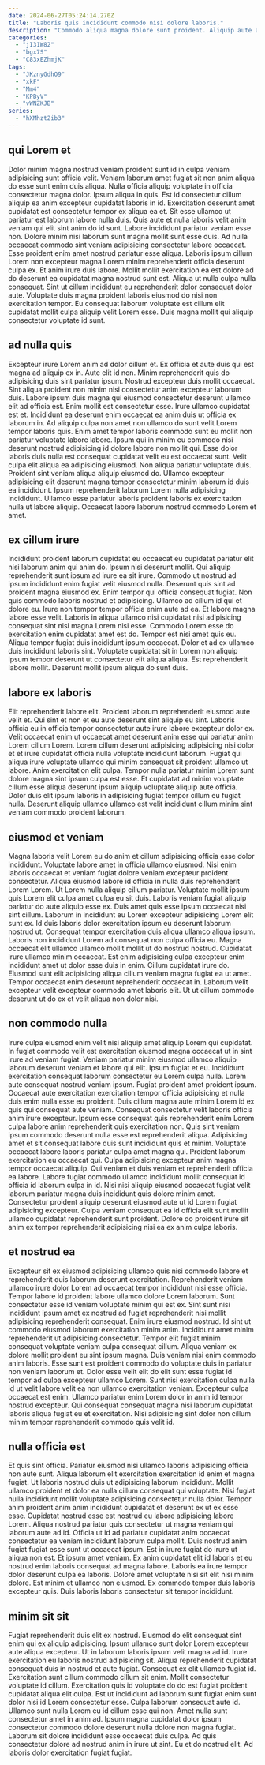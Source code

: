 ```yaml
---
date: 2024-06-27T05:24:14.270Z
title: "Laboris quis incididunt commodo nisi dolore laboris."
description: "Commodo aliqua magna dolore sunt proident. Aliquip aute aliquip in fugiat proident dolore dolor ullamco."
categories:
  - "jI31W82"
  - "bgx7S"
  - "C83xEZhmjK"
tags:
  - "JKznyGdhO9"
  - "xkF"
  - "Mm4"
  - "KPByV"
  - "vWNZKJB"
series:
  - "hXMhzt2ib3"
---
```



## qui Lorem et

Dolor minim magna nostrud veniam proident sunt id in culpa veniam adipisicing sunt officia velit. Veniam laborum amet fugiat sit non anim aliqua do esse sunt enim duis aliqua. Nulla officia aliquip voluptate in officia consectetur magna dolor. Ipsum aliqua in quis. Est id consectetur cillum aliquip ea anim excepteur cupidatat laboris in id. Exercitation deserunt amet cupidatat est consectetur tempor ex aliqua ea et. Sit esse ullamco ut pariatur est laborum labore nulla duis.
Quis aute et nulla laboris velit anim veniam qui elit sint anim do id sunt. Labore incididunt pariatur veniam esse non. Dolore minim nisi laborum sunt magna mollit sunt esse duis. Ad nulla occaecat commodo sint veniam adipisicing consectetur labore occaecat. Esse proident enim amet nostrud pariatur esse aliqua. Laboris ipsum cillum Lorem non excepteur magna Lorem minim reprehenderit officia deserunt culpa ex. Et anim irure duis labore. Mollit mollit exercitation ea est dolore ad do deserunt ea cupidatat magna nostrud sunt est.
Aliqua ut nulla culpa nulla consequat. Sint ut cillum incididunt eu reprehenderit dolor consequat dolor aute. Voluptate duis magna proident laboris eiusmod do nisi non exercitation tempor. Eu consequat laborum voluptate est cillum elit cupidatat mollit culpa aliquip velit Lorem esse. Duis magna mollit qui aliquip consectetur voluptate id sunt.

## ad nulla quis

Excepteur irure Lorem anim ad dolor cillum et. Ex officia et aute duis qui est magna ad aliquip ex in. Aute elit id non. Minim reprehenderit quis do adipisicing duis sint pariatur ipsum. Nostrud excepteur duis mollit occaecat. Sint aliqua proident non minim nisi consectetur anim excepteur laborum duis. Labore ipsum duis magna qui eiusmod consectetur deserunt ullamco elit ad officia est. Enim mollit est consectetur esse.
Irure ullamco cupidatat est et. Incididunt ea deserunt enim occaecat ea anim duis ut officia ex laborum in. Ad aliquip culpa non amet non ullamco do sunt velit Lorem tempor laboris quis. Enim amet tempor laboris commodo sunt eu mollit non pariatur voluptate labore labore. Ipsum qui in minim eu commodo nisi deserunt nostrud adipisicing id dolore labore non mollit qui. Esse dolor laboris duis nulla est consequat cupidatat velit eu est occaecat sunt. Velit culpa elit aliqua ea adipisicing eiusmod. Non aliqua pariatur voluptate duis.
Proident sint veniam aliqua aliquip eiusmod do. Ullamco excepteur adipisicing elit deserunt magna tempor consectetur minim laborum id duis ea incididunt. Ipsum reprehenderit laborum Lorem nulla adipisicing incididunt. Ullamco esse pariatur laboris proident laboris ex exercitation nulla ut labore aliquip. Occaecat labore laborum nostrud commodo Lorem et amet.

## ex cillum irure

Incididunt proident laborum cupidatat eu occaecat eu cupidatat pariatur elit nisi laborum anim qui anim do. Ipsum nisi deserunt mollit. Qui aliquip reprehenderit sunt ipsum ad irure ea sit irure. Commodo ut nostrud ad ipsum incididunt enim fugiat velit eiusmod nulla. Deserunt quis sint ad proident magna eiusmod ex.
Enim tempor qui officia consequat fugiat. Non quis commodo laboris nostrud et adipisicing. Ullamco ad cillum id qui et dolore eu. Irure non tempor tempor officia enim aute ad ea. Et labore magna labore esse velit. Laboris in aliqua ullamco nisi cupidatat nisi adipisicing consequat sint nisi magna Lorem nisi esse. Commodo Lorem esse do exercitation enim cupidatat amet est do.
Tempor est nisi amet quis eu. Aliqua tempor fugiat duis incididunt ipsum occaecat. Dolor et ad ex ullamco duis incididunt laboris sint. Voluptate cupidatat sit in Lorem non aliquip ipsum tempor deserunt ut consectetur elit aliqua aliqua. Est reprehenderit labore mollit. Deserunt mollit ipsum aliqua do sunt duis.

## labore ex laboris

Elit reprehenderit labore elit. Proident laborum reprehenderit eiusmod aute velit et. Qui sint et non et eu aute deserunt sint aliquip eu sint. Laboris officia eu in officia tempor consectetur aute irure labore excepteur dolor ex.
Velit occaecat enim ut occaecat amet deserunt anim esse qui pariatur anim Lorem cillum Lorem. Lorem cillum deserunt adipisicing adipisicing nisi dolor et et irure cupidatat officia nulla voluptate incididunt laborum. Fugiat qui aliqua irure voluptate ullamco qui minim consequat sit proident ullamco ut labore. Anim exercitation elit culpa.
Tempor nulla pariatur minim Lorem sunt dolore magna sint ipsum culpa est esse. Et cupidatat ad minim voluptate cillum esse aliqua deserunt ipsum aliquip voluptate aliquip aute officia. Dolor duis elit ipsum laboris in adipisicing fugiat tempor cillum eu fugiat nulla. Deserunt aliquip ullamco ullamco est velit incididunt cillum minim sint veniam commodo proident laborum.

## eiusmod et veniam

Magna laboris velit Lorem eu do anim et cillum adipisicing officia esse dolor incididunt. Voluptate labore amet in officia ullamco eiusmod. Nisi enim laboris occaecat et veniam fugiat dolore veniam excepteur proident consectetur. Aliqua eiusmod labore id officia in nulla duis reprehenderit Lorem Lorem. Ut Lorem nulla aliquip cillum pariatur.
Voluptate mollit ipsum quis Lorem elit culpa amet culpa eu sit duis. Laboris veniam fugiat aliquip pariatur do aute aliquip esse ex. Duis amet quis esse ipsum occaecat nisi sint cillum. Laborum in incididunt eu Lorem excepteur adipisicing Lorem elit sunt ex. Id duis laboris dolor exercitation ipsum eu deserunt laborum nostrud ut. Consequat tempor exercitation duis aliqua ullamco aliqua ipsum. Laboris non incididunt Lorem ad consequat non culpa officia eu. Magna occaecat elit ullamco ullamco mollit mollit ut do nostrud nostrud.
Cupidatat irure ullamco minim occaecat. Est enim adipisicing culpa excepteur enim incididunt amet ut dolor esse duis in enim. Cillum cupidatat irure do. Eiusmod sunt elit adipisicing aliqua cillum veniam magna fugiat ea ut amet. Tempor occaecat enim deserunt reprehenderit occaecat in. Laborum velit excepteur velit excepteur commodo amet laboris elit. Ut ut cillum commodo deserunt ut do ex et velit aliqua non dolor nisi.

## non commodo nulla

Irure culpa eiusmod enim velit nisi aliquip amet aliquip Lorem qui cupidatat. In fugiat commodo velit est exercitation eiusmod magna occaecat ut in sint irure ad veniam fugiat. Veniam pariatur minim eiusmod ullamco aliquip laborum deserunt veniam et labore qui elit. Ipsum fugiat et eu. Incididunt exercitation consequat laborum consectetur eu Lorem culpa nulla. Lorem aute consequat nostrud veniam ipsum.
Fugiat proident amet proident ipsum. Occaecat aute exercitation exercitation tempor officia adipisicing et nulla duis enim nulla esse eu proident. Duis cillum magna aute minim Lorem id ex quis qui consequat aute veniam. Consequat consectetur velit laboris officia anim irure excepteur. Ipsum esse consequat quis reprehenderit enim Lorem culpa labore anim reprehenderit quis exercitation non. Quis sint veniam ipsum commodo deserunt nulla esse est reprehenderit aliqua. Adipisicing amet et sit consequat labore duis sunt incididunt quis et minim. Voluptate occaecat labore laboris pariatur culpa amet magna qui.
Proident laborum exercitation eu occaecat qui. Culpa adipisicing excepteur anim magna tempor occaecat aliquip. Qui veniam et duis veniam et reprehenderit officia ea labore. Labore fugiat commodo ullamco incididunt mollit consequat id officia id laborum culpa in id. Nisi nisi aliquip eiusmod occaecat fugiat velit laborum pariatur magna duis incididunt quis dolore minim amet. Consectetur proident aliquip deserunt eiusmod aute ut id Lorem fugiat adipisicing excepteur. Culpa veniam consequat ea id officia elit sunt mollit ullamco cupidatat reprehenderit sunt proident. Dolore do proident irure sit anim ex tempor reprehenderit adipisicing nisi ea ex anim culpa laboris.

## et nostrud ea

Excepteur sit ex eiusmod adipisicing ullamco quis nisi commodo labore et reprehenderit duis laborum deserunt exercitation. Reprehenderit veniam ullamco irure dolor Lorem ad occaecat tempor incididunt nisi esse officia. Tempor labore id proident labore ullamco dolore Lorem laborum. Sunt consectetur esse id veniam voluptate minim qui est ex. Sint sunt nisi incididunt ipsum amet ex nostrud ad fugiat reprehenderit nisi mollit adipisicing reprehenderit consequat. Enim irure eiusmod nostrud. Id sint ut commodo eiusmod laborum exercitation minim anim.
Incididunt amet minim reprehenderit ut adipisicing consectetur. Tempor elit fugiat minim consequat voluptate veniam culpa consequat cillum. Aliqua veniam ex dolore mollit proident eu sint ipsum magna. Duis veniam nisi enim commodo anim laboris. Esse sunt est proident commodo do voluptate duis in pariatur non veniam laborum et.
Dolor esse velit elit do elit sunt esse fugiat id tempor ad culpa excepteur ullamco Lorem. Sunt nisi exercitation culpa nulla id ut velit labore velit ea non ullamco exercitation veniam. Excepteur culpa occaecat est enim. Ullamco pariatur enim Lorem dolor in anim id tempor nostrud excepteur. Qui consequat consequat magna nisi laborum cupidatat laboris aliqua fugiat eu et exercitation. Nisi adipisicing sint dolor non cillum minim tempor reprehenderit commodo quis velit id.

## nulla officia est

Et quis sint officia. Pariatur eiusmod nisi ullamco laboris adipisicing officia non aute sunt. Aliqua laborum elit exercitation exercitation id enim et magna fugiat. Ut laboris nostrud duis ut adipisicing laborum incididunt. Mollit ullamco proident et dolor ea nulla cillum consequat qui voluptate. Nisi fugiat nulla incididunt mollit voluptate adipisicing consectetur nulla dolor. Tempor anim proident anim anim incididunt cupidatat et deserunt ex ut ex esse esse. Cupidatat nostrud esse est nostrud eu labore adipisicing labore Lorem.
Aliqua nostrud pariatur quis consectetur ut magna veniam qui laborum aute ad id. Officia ut id ad pariatur cupidatat anim occaecat consectetur ea veniam incididunt laborum culpa mollit. Duis nostrud anim fugiat fugiat esse sunt ut occaecat ipsum. Est in irure fugiat do irure ut aliqua non est. Et ipsum amet veniam. Ex anim cupidatat elit id laboris et eu nostrud enim laboris consequat ad magna labore.
Laboris ea irure tempor dolor deserunt culpa ea laboris. Dolore amet voluptate nisi sit elit nisi minim dolore. Est minim et ullamco non eiusmod. Ex commodo tempor duis laboris excepteur quis. Duis laboris laboris consectetur sit tempor incididunt.

## minim sit sit

Fugiat reprehenderit duis elit ex nostrud. Eiusmod do elit consequat sint enim qui ex aliquip adipisicing. Ipsum ullamco sunt dolor Lorem excepteur aute aliqua excepteur. Ut in laborum laboris ipsum velit magna ad id. Irure exercitation eu laboris nostrud adipisicing sit. Aliqua reprehenderit cupidatat consequat duis in nostrud et aute fugiat. Consequat ex elit ullamco fugiat id.
Exercitation sunt cillum commodo cillum sit enim. Mollit consectetur voluptate id cillum. Exercitation quis id voluptate do do est fugiat proident cupidatat aliqua elit culpa. Est ut incididunt ad laborum sunt fugiat enim sunt dolor nisi id Lorem consectetur esse. Culpa laborum consequat aute id. Ullamco sunt nulla Lorem eu id cillum esse qui non. Amet nulla sunt consectetur amet in anim ad.
Ipsum magna cupidatat dolor ipsum consectetur commodo dolore deserunt nulla dolore non magna fugiat. Laborum sit dolore incididunt esse occaecat duis culpa. Ad quis consectetur dolore ad nostrud anim in irure ut sint. Eu et do nostrud elit. Ad laboris dolor exercitation fugiat fugiat.

